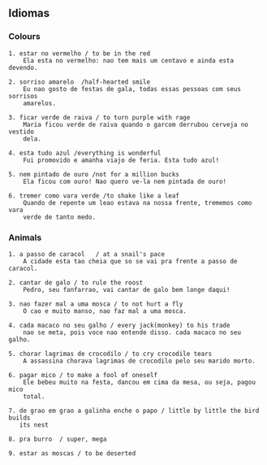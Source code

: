 ## Idiomas ##


### Colours ###
    
    1. estar no vermelho / to be in the red
        Ela esta no vermelho: nao tem mais um centavo e ainda esta devendo.

    2. sorriso amarelo  /half-hearted smile
        Eu nao gosto de festas de gala, todas essas pessoas com seus sorrisos
        amarelos.

    3. ficar verde de raiva / to turn purple with rage
        Maria ficou verde de raiva quando o garcom derrubou cerveja no vestido
        dela.

    4. esta tudo azul /everything is wonderful
        Fui promovido e amanha viajo de feria. Esta tudo azul!

    5. nem pintado de ouro /not for a million bucks
        Ela ficou com ouro! Nao quero ve-la nem pintada de ouro!

    6. tremer como vara verde /to shake like a leaf
        Quando de repente um leao estava na nossa frente, trememos como vara
        verde de tanto medo.


### Animals ###
    
    1. a passo de caracol   / at a snail's pace
        A cidade esta tao cheia que so se vai pra frente a passo de caracol. 

    2. cantar de galo / to rule the roost
        Pedro, seu fanfarrao, vai cantar de galo bem longe daqui!

    3. nao fazer mal a uma mosca / to not hurt a fly
        O cao e muito manso, nao faz mal a uma mosca.

    4. cada macaco no seu galho / every jack(monkey) to his trade
        nao se meta, pois voce nao entende disso. cada macaco no seu galho.

    5. chorar lagrimas de crocodilo / to cry crocodile tears
        A assassina chorava lagrimas de crocodilo pelo seu marido morto.

    6. pagar mico / to make a fool of oneself
        Ele bebeu muito na festa, dancou em cima da mesa, ou seja, pagou mico
        total. 

    7. de grao em grao a galinha enche o papo / little by little the bird builds
       its nest

    8. pra burro  / super, mega

    9. estar as moscas / to be deserted 


